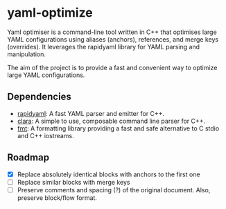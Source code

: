 # yaml-optimize

Yaml optimiser is a command-line tool written in C++ that optimises large YAML configurations using aliases (anchors), references, and merge keys (overrides). It leverages the rapidyaml library for YAML parsing and manipulation.

The aim of the project is to provide a fast and convenient way to optimize large YAML configurations.

## Dependencies

- [rapidyaml](https://github.com/biojppm/rapidyaml): A fast YAML parser and emitter for C++.
- [clara](https://github.com/catchorg/Clara): A simple to use, composable command line parser for C++.
- [fmt](https://github.com/fmtlib/fmt): A formatting library providing a fast and safe alternative to C stdio and C++ iostreams.

## Roadmap

- [x] Replace absolutely identical blocks with anchors to the first one
- [ ] Replace similar blocks with merge keys
- [ ] Preserve comments and spacing (?) of the original document. Also, preserve block/flow format.
